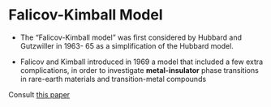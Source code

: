# Falicov-Kimball Model

* The “Falicov-Kimball model” was first considered by Hubbard and Gutzwiller in 1963-
65 as a simplification of the Hubbard model. 

* Falicov and Kimball introduced in 1969
a model that included a few extra complications, in order to investigate **metal-insulator**
phase transitions in rare-earth materials and transition-metal compounds

Consult [this paper](https://arxiv.org/pdf/math-ph/0502041.pdf)
